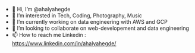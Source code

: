 - 👋 Hi, I’m @ahalyahegde
- 👀 I’m interested in Tech, Coding, Photography, Music
- 🌱 I’m currently working on data engineering with AWS and GCP
- 💞️ I’m looking to collaborate on web-developement and data engineering
- 📫 How to reach me Linkedin : https://www.linkedin.com/in/ahalyahegde/

<!---
ahalyahegde/ahalyahegde is a ✨ special ✨ repository because its `README.md` (this file) appears on your GitHub profile.
You can click the Preview link to take a look at your changes.
--->
